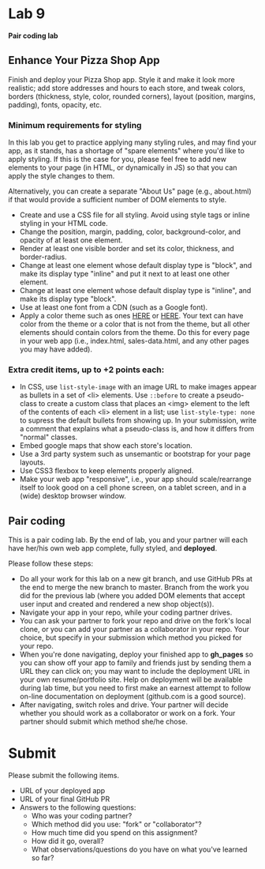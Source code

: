 # Lab 9

**Pair coding lab**

## Enhance Your Pizza Shop App

Finish and deploy your Pizza Shop app. Style it and make it look more realistic; add store addresses and hours to each store, and tweak colors, borders (thickness, style, color, rounded corners), layout (position, margins, padding), fonts, opacity, etc.

### Minimum requirements for styling
In this lab you get to practice applying many styling rules, and may find your app, as it stands, has a shortage of "spare elements" where you'd like to apply styling. If this is the case for you, please feel free to add new elements to your page (in HTML, or dynamically in JS) so that you can apply the style changes to them.

Alternatively, you can create a separate &quot;About Us&quot; page (e.g., about.html) if that would provide a sufficient number of DOM elements to style.

- Create and use a CSS file for all styling. Avoid using style tags or inline styling in your HTML code.
- Change the position, margin, padding, color, background-color, and opacity of at least one element.
- Render at least one visible border and set its color, thickness, and border-radius.
- Change at least one element whose default display type is "block", and make its display type "inline" and put it next to at least one other element.
- Change at least one element whose default display type is "inline", and make its display type "block".
- Use at least one font from a CDN (such as a Google font).
- Apply a color theme such as ones [HERE](https://color.adobe.com/explore/newest) or [HERE](www.lolcolors.com). Your text can have color from the theme or a color that is not from the theme, but all other elements should contain colors from the theme. Do this for every page in your web app (i.e., index.html, sales-data.html, and any other pages you may have added).

### Extra credit items, up to +2 points each:
- In CSS, use `list-style-image` with an image URL to make images appear as bullets in a set of &lt;li&gt; elements. Use `::before` to create a pseudo-class to create a custom class that places an &lt;img&gt; element to the left of the contents of each &lt;li&gt; element in a list; use `list-style-type: none` to supress the default bullets from showing up. In your submission, write a comment that explains what a pseudo-class is, and how it differs from &quot;normal&quot; classes.
- Embed google maps that show each store's location.
- Use a 3rd party system such as unsemantic or bootstrap for your page layouts.
- Use CSS3 flexbox to keep elements properly aligned.
- Make your web app &quot;responsive&quot;, i.e., your app should scale/rearrange itself to look good on a cell phone screen, on a tablet screen, and in a (wide) desktop browser window.

## Pair coding
This is a pair coding lab. By the end of lab, you and your partner will each have her/his own web app complete, fully styled, and **deployed**.

Please follow these steps:

- Do all your work for this lab on a new git branch, and use GitHub PRs at the end to merge the new branch to master. Branch from the work you did for the previous lab (where you added DOM elements that accept user input and created and rendered a new shop object(s)).
- Navigate your app in your repo, while your coding partner drives.
- You can ask your partner to fork your repo and drive on the fork's local clone, or you can add your partner as a collaborator in your repo. Your choice, but specify in your submission which method you picked for your repo.
- When you're done navigating, deploy your finished app to **gh_pages** so you can show off your app to family and friends just by sending them a URL they can click on; you may want to include the deployment URL in your own resume/portfolio site.
  Help on deployment will be available during lab time, but you need to first make an earnest attempt to follow on-line documentation on deployment (github.com is a good source).
- After navigating, switch roles and drive. Your partner will decide whether you should work as a collaborator or work on a fork. Your partner should submit which method she/he chose.

# Submit
Please submit the following items.
- URL of your deployed app
- URL of your final GitHub PR
- Answers to the following questions:
  - Who was your coding partner?
  - Which method did you use: &quot;fork&quot; or &quot;collaborator&quot;?
  - How much time did you spend on this assignment?
  - How did it go, overall?
  - What observations/questions do you have on what you've learned so far?
